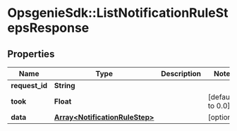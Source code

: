 # OpsgenieSdk::ListNotificationRuleStepsResponse

## Properties
Name | Type | Description | Notes
------------ | ------------- | ------------- | -------------
**request_id** | **String** |  | 
**took** | **Float** |  | [default to 0.0]
**data** | [**Array&lt;NotificationRuleStep&gt;**](NotificationRuleStep.md) |  | [optional] 



